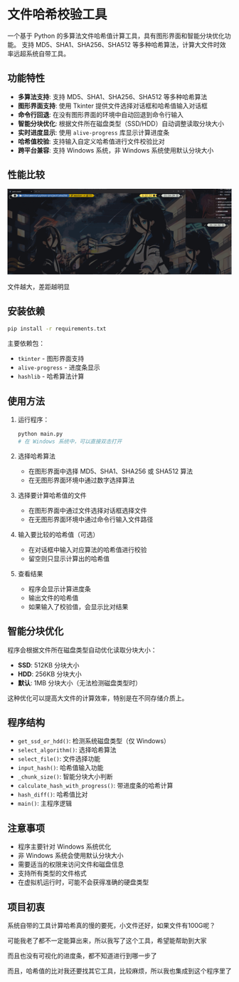 # 文件哈希校验工具

一个基于 Python 的多算法文件哈希值计算工具，具有图形界面和智能分块优化功能。
支持 MD5、SHA1、SHA256、SHA512 等多种哈希算法，计算大文件时效率远超系统自带工具。

## 功能特性

- **多算法支持**: 支持 MD5、SHA1、SHA256、SHA512 等多种哈希算法
- **图形界面支持**: 使用 Tkinter 提供文件选择对话框和哈希值输入对话框
- **命令行回退**: 在没有图形界面的环境中自动回退到命令行输入
- **智能分块优化**: 根据文件所在磁盘类型（SSD/HDD）自动调整读取分块大小
- **实时进度显示**: 使用 `alive-progress` 库显示计算进度条
- **哈希值校验**: 支持输入自定义哈希值进行文件校验比对
- **跨平台兼容**: 支持 Windows 系统，非 Windows 系统使用默认分块大小

## 性能比较

![性能比较演示](src/performance.gif)

文件越大，差距越明显

## 安装依赖

```bash
pip install -r requirements.txt
```

主要依赖包：
- `tkinter` - 图形界面支持
- `alive-progress` - 进度条显示
- `hashlib` - 哈希算法计算

## 使用方法

1. 运行程序：
   ```bash
   python main.py
   # 在 Windows 系统中，可以直接双击打开
   ```

2. 选择哈希算法
   - 在图形界面中选择 MD5、SHA1、SHA256 或 SHA512 算法
   - 在无图形界面环境中通过数字选择算法

3. 选择要计算哈希值的文件
   - 在图形界面中通过文件选择对话框选择文件
   - 在无图形界面环境中通过命令行输入文件路径

4. 输入要比较的哈希值（可选）
   - 在对话框中输入对应算法的哈希值进行校验
   - 留空则只显示计算出的哈希值

5. 查看结果
   - 程序会显示计算进度条
   - 输出文件的哈希值
   - 如果输入了校验值，会显示比对结果

## 智能分块优化

程序会根据文件所在磁盘类型自动优化读取分块大小：

- **SSD**: 512KB 分块大小
- **HDD**: 256KB 分块大小  
- **默认**: 1MB 分块大小（无法检测磁盘类型时）

这种优化可以提高大文件的计算效率，特别是在不同存储介质上。

## 程序结构

- `get_ssd_or_hdd()`: 检测系统磁盘类型（仅 Windows）
- `select_algorithm()`: 选择哈希算法
- `select_file()`: 文件选择功能
- `input_hash()`: 哈希值输入功能
- `_chunk_size()`: 智能分块大小判断
- `calculate_hash_with_progress()`: 带进度条的哈希计算
- `hash_diff()`: 哈希值比对
- `main()`: 主程序逻辑

## 注意事项

- 程序主要针对 Windows 系统优化
- 非 Windows 系统会使用默认分块大小
- 需要适当的权限来访问文件和磁盘信息
- 支持所有类型的文件格式
- 在虚拟机运行时，可能不会获得准确的硬盘类型

## 项目初衷

系统自带的工具计算哈希真的慢的要死，小文件还好，如果文件有100G呢？

可能我老了都不一定能算出来，所以我写了这个工具，希望能帮助到大家

而且也没有可视化的进度条，都不知道进行到哪一步了

而且，哈希值的比对我还要找其它工具，比较麻烦，所以我也集成到这个程序里了